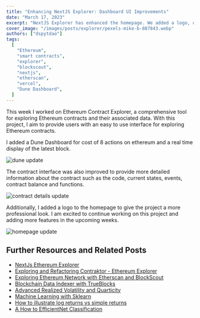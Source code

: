 ```yaml
---
title: "Enhancing NextJS Explorer: Dashboard UI Improvements"
date: "March 17, 2023"
excerpt: "NextJS Explorer has enhanced the homepage. We added a logo, dune dashboard to track real time ethereum transactions costs for different actions."
cover_image: "/images/posts/explorer/pexels-mike-b-887843.webp"
authors: ["dspytdao"]
tags:
  [
    "Ethereum",
    "smart contracts",
    "explorer",
    "blockscout",
    "nextjs",
    "etherscan",
    "vercel",
    "Dune Dashboard",
  ]
---
```


This week I worked on Ethereum Contract Explorer, a comprehensive tool for exploring Ethereum contracts and their associated data. With this project, I aim to provide users with an easy to use interface for exploring Ethereum contracts.

I added a Dune Dashboard for cost of 8 actions on ethereum and a real time display of the latest block.

![dune update](/images/posts/explorer/dune6.webp)

The contract interface was also improved to provide more detailed information about the contract such as the code, current states, events, contract balance and functions.

![contract details update](/images/posts/explorer/contract6.webp)

Additionally, I added a logo to the homepage to give the project a more professional look. I am excited to continue working on this project and adding more features in the upcoming weeks.

![homepage update](/images/posts/explorer/home6.webp)

## Further Resources and Related Posts

- [NextJs Ethereum Explorer](https://github.com/Pfed-prog/NextJsExplorer)
- [Exploring and Refactoring Contraktor - Ethereum Explorer](https://dspyt.com/refactoring-contraktor)
- [Exploring Ethereum Network with Etherscan and BlockScout](https://dspyt.com/exploring-ethereum)
- [Blockchain Data Indexer with TrueBlocks](https://dspyt.com/blockchain-data-indexer-with-trueblocks)
- [Advanced Realized Volatility and Quarticity](https://dspyt.com/advanced-realized-volatility-and-quarticity)
- [Machine Learning with Sklearn](https://dspyt.com/machine-learning-time-series-temperature-data-modeling)
- [How to illustrate log returns vs simple returns](https://dspyt.com/simple-returns-log-return-and-volatility-simple-introduction)
- [A How to EfficientNet Classification](https://dspyt.com/efficientnet-classification)
